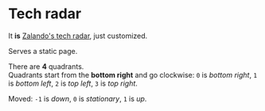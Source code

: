 # Tech radar

It **is** [Zalando's tech radar], just customized.

Serves a static page.

There are **4** quadrants.<br/>
Quadrants start from the **bottom right** and go clockwise: `0` is _bottom right_, `1` is _bottom left_, `2` is
_top left_, `3` is _top right_.

Moved: `-1` is _down_, `0` is _stationary_, `1` is _up_.

[zalando's tech radar]: https://github.com/zalando/tech-radar
